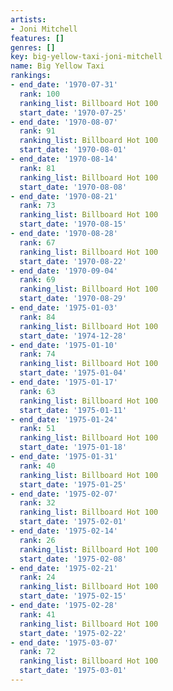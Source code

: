```yaml
---
artists:
- Joni Mitchell
features: []
genres: []
key: big-yellow-taxi-joni-mitchell
name: Big Yellow Taxi
rankings:
- end_date: '1970-07-31'
  rank: 100
  ranking_list: Billboard Hot 100
  start_date: '1970-07-25'
- end_date: '1970-08-07'
  rank: 91
  ranking_list: Billboard Hot 100
  start_date: '1970-08-01'
- end_date: '1970-08-14'
  rank: 81
  ranking_list: Billboard Hot 100
  start_date: '1970-08-08'
- end_date: '1970-08-21'
  rank: 73
  ranking_list: Billboard Hot 100
  start_date: '1970-08-15'
- end_date: '1970-08-28'
  rank: 67
  ranking_list: Billboard Hot 100
  start_date: '1970-08-22'
- end_date: '1970-09-04'
  rank: 69
  ranking_list: Billboard Hot 100
  start_date: '1970-08-29'
- end_date: '1975-01-03'
  rank: 84
  ranking_list: Billboard Hot 100
  start_date: '1974-12-28'
- end_date: '1975-01-10'
  rank: 74
  ranking_list: Billboard Hot 100
  start_date: '1975-01-04'
- end_date: '1975-01-17'
  rank: 63
  ranking_list: Billboard Hot 100
  start_date: '1975-01-11'
- end_date: '1975-01-24'
  rank: 51
  ranking_list: Billboard Hot 100
  start_date: '1975-01-18'
- end_date: '1975-01-31'
  rank: 40
  ranking_list: Billboard Hot 100
  start_date: '1975-01-25'
- end_date: '1975-02-07'
  rank: 32
  ranking_list: Billboard Hot 100
  start_date: '1975-02-01'
- end_date: '1975-02-14'
  rank: 26
  ranking_list: Billboard Hot 100
  start_date: '1975-02-08'
- end_date: '1975-02-21'
  rank: 24
  ranking_list: Billboard Hot 100
  start_date: '1975-02-15'
- end_date: '1975-02-28'
  rank: 41
  ranking_list: Billboard Hot 100
  start_date: '1975-02-22'
- end_date: '1975-03-07'
  rank: 72
  ranking_list: Billboard Hot 100
  start_date: '1975-03-01'
---
```


